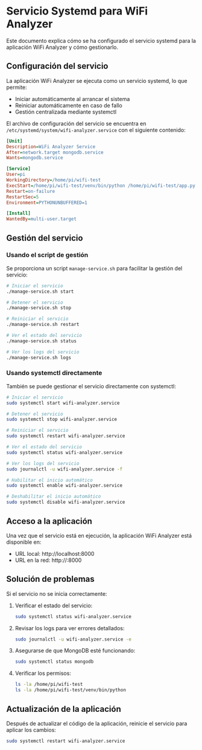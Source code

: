 # Servicio Systemd para WiFi Analyzer

Este documento explica cómo se ha configurado el servicio systemd para la aplicación WiFi Analyzer y cómo gestionarlo.

## Configuración del servicio

La aplicación WiFi Analyzer se ejecuta como un servicio systemd, lo que permite:
- Iniciar automáticamente al arrancar el sistema
- Reiniciar automáticamente en caso de fallo
- Gestión centralizada mediante systemctl

El archivo de configuración del servicio se encuentra en `/etc/systemd/system/wifi-analyzer.service` con el siguiente contenido:

```ini
[Unit]
Description=WiFi Analyzer Service
After=network.target mongodb.service
Wants=mongodb.service

[Service]
User=pi
WorkingDirectory=/home/pi/wifi-test
ExecStart=/home/pi/wifi-test/venv/bin/python /home/pi/wifi-test/app.py
Restart=on-failure
RestartSec=5
Environment=PYTHONUNBUFFERED=1

[Install]
WantedBy=multi-user.target
```

## Gestión del servicio

### Usando el script de gestión

Se proporciona un script `manage-service.sh` para facilitar la gestión del servicio:

```bash
# Iniciar el servicio
./manage-service.sh start

# Detener el servicio
./manage-service.sh stop

# Reiniciar el servicio
./manage-service.sh restart

# Ver el estado del servicio
./manage-service.sh status

# Ver los logs del servicio
./manage-service.sh logs
```

### Usando systemctl directamente

También se puede gestionar el servicio directamente con systemctl:

```bash
# Iniciar el servicio
sudo systemctl start wifi-analyzer.service

# Detener el servicio
sudo systemctl stop wifi-analyzer.service

# Reiniciar el servicio
sudo systemctl restart wifi-analyzer.service

# Ver el estado del servicio
sudo systemctl status wifi-analyzer.service

# Ver los logs del servicio
sudo journalctl -u wifi-analyzer.service -f

# Habilitar el inicio automático
sudo systemctl enable wifi-analyzer.service

# Deshabilitar el inicio automático
sudo systemctl disable wifi-analyzer.service
```

## Acceso a la aplicación

Una vez que el servicio está en ejecución, la aplicación WiFi Analyzer está disponible en:

- URL local: http://localhost:8000
- URL en la red: http://<IP-del-Raspberry-Pi>:8000

## Solución de problemas

Si el servicio no se inicia correctamente:

1. Verificar el estado del servicio:
   ```bash
   sudo systemctl status wifi-analyzer.service
   ```

2. Revisar los logs para ver errores detallados:
   ```bash
   sudo journalctl -u wifi-analyzer.service -e
   ```

3. Asegurarse de que MongoDB esté funcionando:
   ```bash
   sudo systemctl status mongodb
   ```

4. Verificar los permisos:
   ```bash
   ls -la /home/pi/wifi-test
   ls -la /home/pi/wifi-test/venv/bin/python
   ```

## Actualización de la aplicación

Después de actualizar el código de la aplicación, reinicie el servicio para aplicar los cambios:

```bash
sudo systemctl restart wifi-analyzer.service
```
